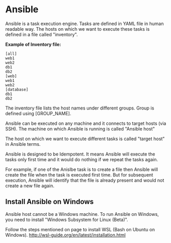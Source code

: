 
# Ansible
Ansible is a task execution engine. 
Tasks are defined in YAML file in human readable way.
The hosts on which we want to execute these tasks is defined in a file called "inventory". 

**Example of Inventory file:**
```
[all]
web1
web2
db1
db2
[web]
web1
web2
[database]
db1
db2
```
The inventory file lists the host names under different groups.
Group is defined using [GROUP_NAME].

Ansible can be executed on any machine and it connects to target hosts (via SSH). 
The machine on which Ansible is running is called "Ansible host"

The host on which we want to execute different tasks is called "target host" in Ansible terms.

Ansible is designed to be Idempotent. It means Ansible will execute the tasks only first time and it would do nothing if we repeat  the tasks again.

For example, if one of the Anislbe task is to create a file then Ansible will create the file when the task is executed first time. But for subsequent execution, Ansible will identify that the file is already present and would not create a new file again.

## Install Ansible on Windows
Ansible host cannot be a Windows machine.
To run Ansible on Windows, you need to install "Windows Subsystem for Linux (Beta)".

Follow the steps mentioned on page to install WSL  (Bash on Ubuntu on Windows).
http://wsl-guide.org/en/latest/installation.html
